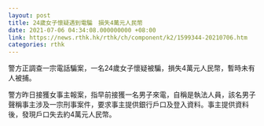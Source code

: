 ```yaml
---
layout: post
title: 24歲女子懷疑遇到電騙　損失4萬元人民幣
date: 2021-07-06 04:34:08.000000000 +08:00
link: https://news.rthk.hk/rthk/ch/component/k2/1599344-20210706.htm
categories: rthk
---
```


警方正調查一宗電話騙案，一名24歲女子懷疑被騙，損失4萬元人民幣，暫時未有人被捕。

警方昨日接獲女事主報案，指早前接獲一名男子來電，自稱是執法人員，該名男子聲稱事主涉及一宗刑事案件，要求事主提供銀行戶口及登入資料。事主提供資料後，發現戶口失去約4萬元人民幣。
